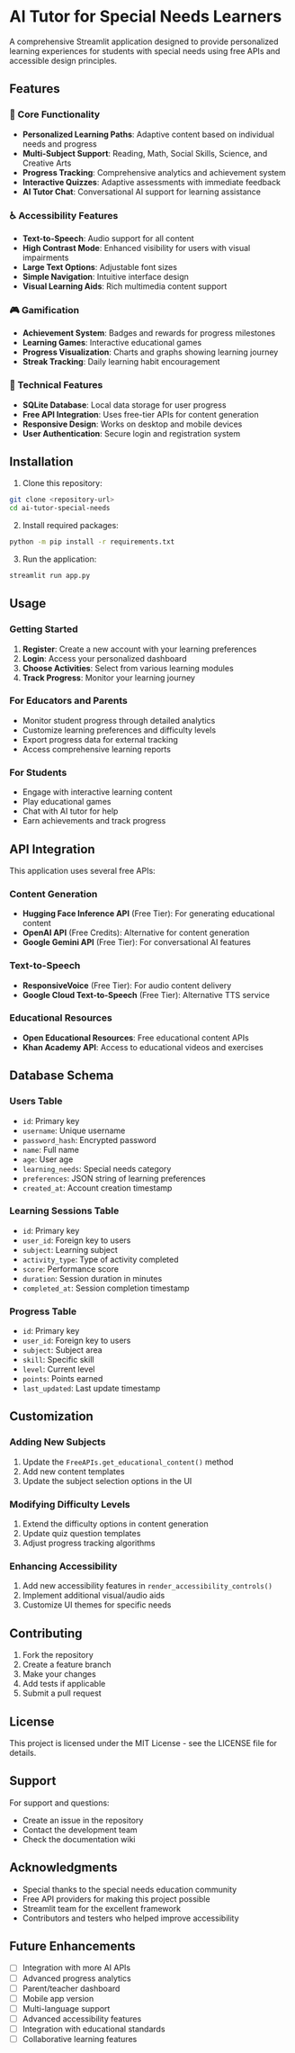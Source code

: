# AI Tutor for Special Needs Learners

A comprehensive Streamlit application designed to provide personalized learning experiences for students with special needs using free APIs and accessible design principles.

## Features

### 🎯 Core Functionality
- **Personalized Learning Paths**: Adaptive content based on individual needs and progress
- **Multi-Subject Support**: Reading, Math, Social Skills, Science, and Creative Arts
- **Progress Tracking**: Comprehensive analytics and achievement system
- **Interactive Quizzes**: Adaptive assessments with immediate feedback
- **AI Tutor Chat**: Conversational AI support for learning assistance

### ♿ Accessibility Features
- **Text-to-Speech**: Audio support for all content
- **High Contrast Mode**: Enhanced visibility for users with visual impairments
- **Large Text Options**: Adjustable font sizes
- **Simple Navigation**: Intuitive interface design
- **Visual Learning Aids**: Rich multimedia content support

### 🎮 Gamification
- **Achievement System**: Badges and rewards for progress milestones
- **Learning Games**: Interactive educational games
- **Progress Visualization**: Charts and graphs showing learning journey
- **Streak Tracking**: Daily learning habit encouragement

### 🔧 Technical Features
- **SQLite Database**: Local data storage for user progress
- **Free API Integration**: Uses free-tier APIs for content generation
- **Responsive Design**: Works on desktop and mobile devices
- **User Authentication**: Secure login and registration system

## Installation

1. Clone this repository:
```bash
git clone <repository-url>
cd ai-tutor-special-needs
```

2. Install required packages:
```bash
python -m pip install -r requirements.txt
```

3. Run the application:
```bash
streamlit run app.py
```

## Usage

### Getting Started
1. **Register**: Create a new account with your learning preferences
2. **Login**: Access your personalized dashboard
3. **Choose Activities**: Select from various learning modules
4. **Track Progress**: Monitor your learning journey

### For Educators and Parents
- Monitor student progress through detailed analytics
- Customize learning preferences and difficulty levels
- Export progress data for external tracking
- Access comprehensive learning reports

### For Students
- Engage with interactive learning content
- Play educational games
- Chat with AI tutor for help
- Earn achievements and track progress

## API Integration

This application uses several free APIs:

### Content Generation
- **Hugging Face Inference API** (Free Tier): For generating educational content
- **OpenAI API** (Free Credits): Alternative for content generation
- **Google Gemini API** (Free Tier): For conversational AI features

### Text-to-Speech
- **ResponsiveVoice** (Free Tier): For audio content delivery
- **Google Cloud Text-to-Speech** (Free Tier): Alternative TTS service

### Educational Resources
- **Open Educational Resources**: Free educational content APIs
- **Khan Academy API**: Access to educational videos and exercises

## Database Schema

### Users Table
- `id`: Primary key
- `username`: Unique username
- `password_hash`: Encrypted password
- `name`: Full name
- `age`: User age
- `learning_needs`: Special needs category
- `preferences`: JSON string of learning preferences
- `created_at`: Account creation timestamp

### Learning Sessions Table
- `id`: Primary key
- `user_id`: Foreign key to users
- `subject`: Learning subject
- `activity_type`: Type of activity completed
- `score`: Performance score
- `duration`: Session duration in minutes
- `completed_at`: Session completion timestamp

### Progress Table
- `id`: Primary key
- `user_id`: Foreign key to users
- `subject`: Subject area
- `skill`: Specific skill
- `level`: Current level
- `points`: Points earned
- `last_updated`: Last update timestamp

## Customization

### Adding New Subjects
1. Update the `FreeAPIs.get_educational_content()` method
2. Add new content templates
3. Update the subject selection options in the UI

### Modifying Difficulty Levels
1. Extend the difficulty options in content generation
2. Update quiz question templates
3. Adjust progress tracking algorithms

### Enhancing Accessibility
1. Add new accessibility features in `render_accessibility_controls()`
2. Implement additional visual/audio aids
3. Customize UI themes for specific needs

## Contributing

1. Fork the repository
2. Create a feature branch
3. Make your changes
4. Add tests if applicable
5. Submit a pull request

## License

This project is licensed under the MIT License - see the LICENSE file for details.

## Support

For support and questions:
- Create an issue in the repository
- Contact the development team
- Check the documentation wiki

## Acknowledgments

- Special thanks to the special needs education community
- Free API providers for making this project possible
- Streamlit team for the excellent framework
- Contributors and testers who helped improve accessibility

## Future Enhancements

- [ ] Integration with more AI APIs
- [ ] Advanced progress analytics
- [ ] Parent/teacher dashboard
- [ ] Mobile app version
- [ ] Multi-language support
- [ ] Advanced accessibility features
- [ ] Integration with educational standards
- [ ] Collaborative learning features